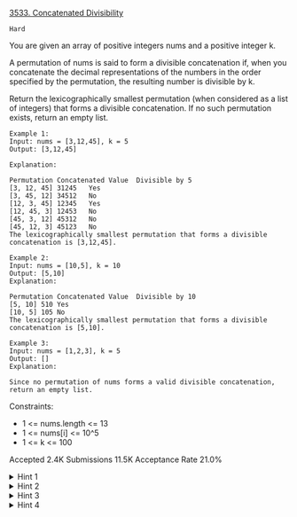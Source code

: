 [3533. Concatenated Divisibility](https://leetcode.com/problems/concatenated-divisibility/)

`Hard`

You are given an array of positive integers nums and a positive integer k.

A permutation of nums is said to form a divisible concatenation if, when you concatenate the decimal representations of the numbers in the order specified by the permutation, the resulting number is divisible by k.

Return the lexicographically smallest permutation (when considered as a list of integers) that forms a divisible concatenation. If no such permutation exists, return an empty list.

```
Example 1:
Input: nums = [3,12,45], k = 5
Output: [3,12,45]

Explanation:

Permutation	Concatenated Value	Divisible by 5
[3, 12, 45]	31245	Yes
[3, 45, 12]	34512	No
[12, 3, 45]	12345	Yes
[12, 45, 3]	12453	No
[45, 3, 12]	45312	No
[45, 12, 3]	45123	No
The lexicographically smallest permutation that forms a divisible concatenation is [3,12,45].

Example 2:
Input: nums = [10,5], k = 10
Output: [5,10]
Explanation:

Permutation	Concatenated Value	Divisible by 10
[5, 10]	510	Yes
[10, 5]	105	No
The lexicographically smallest permutation that forms a divisible concatenation is [5,10].

Example 3:
Input: nums = [1,2,3], k = 5
Output: []
Explanation:

Since no permutation of nums forms a valid divisible concatenation, return an empty list.
```

Constraints:

- 1 <= nums.length <= 13
- 1 <= nums[i] <= 10^5
- 1 <= k <= 100

Accepted
2.4K
Submissions
11.5K
Acceptance Rate
21.0%

<details>
<summary>Hint 1</summary>

Can we write a recursive solution for this?

</details>
<details>
<summary>Hint 2</summary>

Can we use bitmasks with dynamic programming to optimize the above recursion?

</details>
<details>
<summary>Hint 3</summary>

Use the idea of bitmask-based dynamic programming.

</details>
<details>
<summary>Hint 4</summary>

Use the idea to reconstruct the answer from the dynamic programming table using the state variables, such as mask and remainder.

</details>